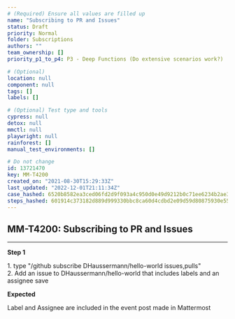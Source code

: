 ```yaml
---
# (Required) Ensure all values are filled up
name: "Subscribing to PR and Issues"
status: Draft
priority: Normal
folder: Subscriptions
authors: ""
team_ownership: []
priority_p1_to_p4: P3 - Deep Functions (Do extensive scenarios work?)

# (Optional)
location: null
component: null
tags: []
labels: []

# (Optional) Test type and tools
cypress: null
detox: null
mmctl: null
playwright: null
rainforest: []
manual_test_environments: []

# Do not change
id: 13721470
key: MM-T4200
created_on: "2021-08-30T15:29:33Z"
last_updated: "2022-12-01T21:11:34Z"
case_hashed: 6520b8582ea3ced06fd2d9f093a4c950d0e49d9212b0c71ee6234b2ae30d9c15dee9326a441a90e4414beb6c640c8123
steps_hashed: 601914c373182d889d999330bbc8ca60d4cdbd2e09d59d80875930e559cce0be5ffea3715e0c455bd03f593458ea1f6b
---
```


<!-- (Auto-generated) Based on frontmatter's "key" and "name" -->

## MM-T4200: Subscribing to PR and Issues

---

**Step 1**

1\. type "/github subscribe DHaussermann/hello-world issues,pulls"\
2\. Add an issue to DHaussermann/hello-world that includes labels and an assignee save

**Expected**

Label and Assignee are included in the event post made in Mattermost
